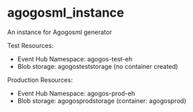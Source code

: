 # agogosml_instance
An instance for Agogosml generator


Test Resources:
- Event Hub Namespace: agogos-test-eh
- Blob storage: agogosteststorage (no container created)

Production Resources:
- Event Hub Namespace: agogos-prod-eh
- Blob storage: agogosprodstorage (container: agogosprod)
